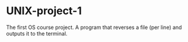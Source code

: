 # UNIX-project-1
The first OS course project. A program that reverses a file (per line) and outputs it to the terminal.
